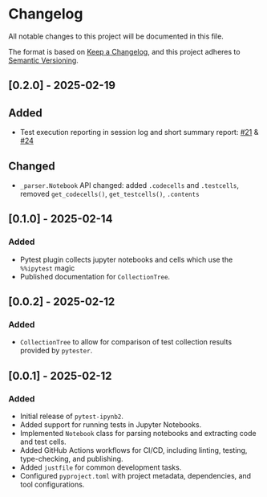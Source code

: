 # Changelog

All notable changes to this project will be documented in this file.

The format is based on [Keep a Changelog](https://keepachangelog.com/en/1.0.0/),
and this project adheres to [Semantic Versioning](https://semver.org/spec/v2.0.0.html).

## [0.2.0] - 2025-02-19

## Added

- Test execution reporting in session log and short summary report: [#21][pr-21] & [#24][pr-24]

## Changed

- `_parser.Notebook` API changed: added `.codecells` and `.testcells`, removed `get_codecells()`, `get_testcells()`, `.contents`

[pr-21]: https://github.com/MusicalNinjaDad/pytest-ipynb2/pull/21
[pr-24]: https://github.com/MusicalNinjaDad/pytest-ipynb2/pull/24

## [0.1.0] - 2025-02-14

### Added  

- Pytest plugin collects jupyter notebooks and cells which use the `%%ipytest` magic
- Published documentation for `CollectionTree`.

## [0.0.2] - 2025-02-12

### Added

- `CollectionTree` to allow for comparison of test collection results provided by `pytester`.

## [0.0.1] - 2025-02-12

### Added

- Initial release of `pytest-ipynb2`.
- Added support for running tests in Jupyter Notebooks.
- Implemented `Notebook` class for parsing notebooks and extracting code and test cells.
- Added GitHub Actions workflows for CI/CD, including linting, testing, type-checking, and publishing.
- Added `justfile` for common development tasks.
- Configured `pyproject.toml` with project metadata, dependencies, and tool configurations.
